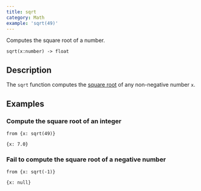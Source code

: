 ```yaml
---
title: sqrt
category: Math
example: 'sqrt(49)'
---
```

Computes the square root of a number.

```tql
sqrt(x:number) -> float
```

## Description

The `sqrt` function computes the [square
root](https://en.wikipedia.org/wiki/Square_root) of any non-negative number `x`.

## Examples

### Compute the square root of an integer

```tql
from {x: sqrt(49)}
```

```tql
{x: 7.0}
```

### Fail to compute the square root of a negative number

```tql
from {x: sqrt(-1)}
```

```tql
{x: null}
```
